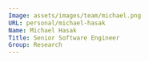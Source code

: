 ```yaml
---
Image: assets/images/team/michael.png
URL: personal/michael-hasak
Name: Michael Hasak
Title: Senior Software Engineer
Group: Research
---
```

